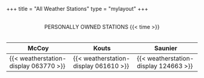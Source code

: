 +++
title = "All Weather Stations"
type = "mylayout"
+++

<br>
 <center id="title"> PERSONALLY OWNED STATIONS {{< time >}} </center>
<br>

| <b> <center id="subtitle"> McCoy </b> <br> | <b> <center id="subtitle"> Kouts </b> <br> | <b> <center id="subtitle"> Saunier </b> <br> |
|------------------------|------------------------|------------------------|
| {{< weatherstation-display 063770 >}} | {{< weatherstation-display 061610 >}} | {{< weatherstation-display 124663 >}} |